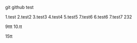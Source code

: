 git github test

1.test
2.test2
3.test3
4.test4
5.test5 
7.test6
6.test6
7.test7
232

9ttt
10.tt

15tt